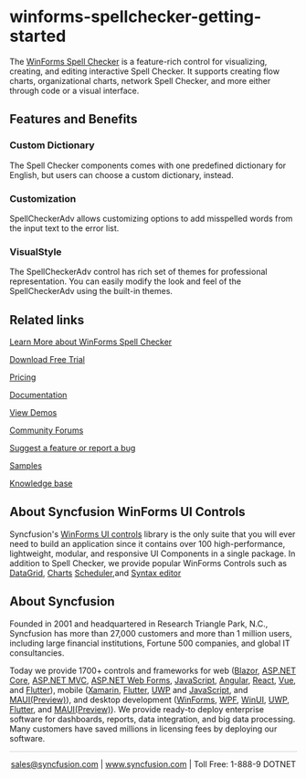 # winforms-spellchecker-getting-started
The [WinForms Spell Checker](https://www.syncfusion.com/winforms-ui-controls/spell-checker?utm_source=github&utm_medium=listing&utm_campaign=winforms-spell-checker-github-samples) is a feature-rich control for visualizing, creating, and editing interactive Spell Checker. It supports creating flow charts, organizational charts, network Spell Checker, and more either through code or a visual interface.

## Features and Benefits

### Custom Dictionary
The Spell Checker components comes with one predefined dictionary for English, but users can choose a custom dictionary, instead.

### Customization
SpellCheckerAdv allows customizing options to add misspelled words from the input text to the error list.

### VisualStyle
The SpellCheckerAdv control has rich set of themes for professional representation. You can easily modify the look and feel of the SpellCheckerAdv using the built-in themes.

## Related links
[Learn More about WinForms Spell Checker](https://www.syncfusion.com/winforms-ui-controls/spell-checker?utm_source=github&utm_medium=listing&utm_campaign=winforms-spell-checker-github-samples)

[Download Free Trial](https://www.syncfusion.com/downloads/windowsforms?utm_source=github&utm_medium=listing&utm_campaign=winforms-spell-checker-github-samples)

[Pricing](https://www.syncfusion.com/sales/products/windowsforms?utm_source=github&utm_medium=listing&utm_campaign=winforms-spell-checker-github-samples)

[Documentation](https://help.syncfusion.com/windowsforms/spellchecker/getting-started?utm_source=github&utm_medium=listing&utm_campaign=winforms-spell-checker-github-samples)

[View Demos](https://github.com/syncfusion/winforms-demos/tree/master/spell-checker?utm_source=github&utm_medium=listing&utm_campaign=winforms-spell-checker-github-samples)

[Community Forums](https://www.syncfusion.com/forums/windowsforms?utm_source=github&utm_medium=listing&utm_campaign=winforms-spell-checker-github-samples)

[Suggest a feature or report a bug](https://www.syncfusion.com/feedback/winforms?utm_source=github&utm_medium=listing&utm_campaign=winforms-spell-checker-github-samples)

[Samples](https://github.com/syncfusion/winforms-demos/tree/master/spellchecker/Windows/Samples?utm_source=github&utm_medium=listing&utm_campaign=winforms-spell-checker-github-samples)

[Knowledge base](https://www.syncfusion.com/kb/windowsforms?utm_source=github&utm_medium=listing&utm_campaign=winforms-spell-checker-github-samples)

## About Syncfusion WinForms UI Controls
Syncfusion's [WinForms UI controls](https://www.syncfusion.com/winforms-ui-controls?utm_source=github&utm_medium=listing&utm_campaign=winforms-spell-checker-github-samples) library is the only suite that you will ever need to build an application since it contains over 100 high-performance, lightweight, modular, and responsive UI Components in a single package. In addition to Spell Checker, we provide popular WinForms Controls such as [DataGrid](https://www.syncfusion.com/winforms-ui-controls/datagrid?utm_source=github&utm_medium=listing&utm_campaign=winforms-spell-checker-github-samples), [Charts](https://www.syncfusion.com/WinForms-ui-controls/chart?utm_source=github&utm_medium=listing&utm_campaign=winforms-spell-checker-github-samples) [Scheduler](https://www.syncfusion.com/winforms-ui-controls/scheduler?utm_source=github&utm_medium=listing&utm_campaign=winforms-spell-checker-github-samples),and [Syntax editor](https://www.syncfusion.com/winforms-ui-controls/syntax-editor?utm_source=github&utm_medium=listing&utm_campaign=winforms-spell-checker-github-samples)

## About Syncfusion

Founded in 2001 and headquartered in Research Triangle Park, N.C., Syncfusion has more than 27,000 customers and more than 1 million users, including large financial institutions, Fortune 500 companies, and global IT consultancies.
 
Today we provide 1700+ controls and frameworks for web ([Blazor](https://www.syncfusion.com/blazor-components?utm_source=github&utm_medium=listing&utm_campaign=winforms-spell-checker-github-samples), [ASP.NET Core](https://www.syncfusion.com/aspnet-core-ui-controls?utm_source=github&utm_medium=listing&utm_campaign=winforms-spell-checker-github-samples), [ASP.NET MVC](https://www.syncfusion.com/aspnet-mvc-ui-controls?utm_source=github&utm_medium=listing&utm_campaign=winforms-spell-checker-github-samples), [ASP.NET Web Forms](https://www.syncfusion.com/jquery/aspnet-web-forms-ui-controls?utm_source=github&utm_medium=listing&utm_campaign=winforms-spell-checker-github-samples), [JavaScript](https://www.syncfusion.com/javascript-ui-controls?utm_source=github&utm_medium=listing&utm_campaign=winforms-spell-checker-github-samples), [Angular](https://www.syncfusion.com/angular-ui-components?utm_source=github&utm_medium=listing&utm_campaign=winforms-spell-checker-github-samples), [React](https://www.syncfusion.com/react-ui-components?utm_source=github&utm_medium=listing&utm_campaign=winforms-spell-checker-github-samples), [Vue](https://www.syncfusion.com/vue-ui-components?utm_source=github&utm_medium=listing&utm_campaign=winforms-spell-checker-github-samples), and [Flutter](https://www.syncfusion.com/flutter-widgets?utm_source=github&utm_medium=listing&utm_campaign=winforms-spell-checker-github-samples)), mobile ([Xamarin](https://www.syncfusion.com/xamarin-ui-controls?utm_source=github&utm_medium=listing&utm_campaign=winforms-spell-checker-github-samples), [Flutter](https://www.syncfusion.com/flutter-widgets?utm_source=github&utm_medium=listing&utm_campaign=winforms-spell-checker-github-samples), [UWP](https://www.syncfusion.com/uwp-ui-controls?utm_source=github&utm_medium=listing&utm_campaign=winforms-spell-checker-github-samples) and 
[JavaScript](https://www.syncfusion.com/javascript-ui-controls?utm_source=github&utm_medium=listing&utm_campaign=winforms-spell-checker-github-samples), and [MAUI(Preview)](https://www.syncfusion.com/maui-controls?utm_source=github&utm_medium=listing&utm_campaign=winforms-spell-checker-github-samples)), and desktop development ([WinForms](https://www.syncfusion.com/winforms-ui-controls?utm_source=github&utm_medium=listing&utm_campaign=winforms-spell-checker-github-samples), [WPF](https://www.syncfusion.com/wpf-ui-controls?utm_source=github&utm_medium=listing&utm_campaign=winforms-spell-checker-github-samples), [WinUI](https://www.syncfusion.com/winui-controls?utm_source=github&utm_medium=listing&utm_campaign=winforms-spell-checker-github-samples), [UWP](https://www.syncfusion.com/uwp-ui-controls?utm_source=github&utm_medium=listing&utm_campaign=winforms-spell-checker-github-samples), [Flutter](https://www.syncfusion.com/flutter-widgets?utm_source=github&utm_medium=listing&utm_campaign=winforms-spell-checker-github-samples), and [MAUI(Preview)](https://www.syncfusion.com/maui-controls?utm_source=github&utm_medium=listing&utm_campaign=winforms-spell-checker-github-samples)). We provide ready-to deploy enterprise software for dashboards, reports, data integration, and big data processing. Many customers have saved millions in licensing fees by deploying our software.

<hr style="height:0.3px;border:none;color:lightgrey;background-color:lightgrey;" />

<p align="center">
  <a href="mailto:sales@syncfusion.com?Subject=Syncfusion WinForms Spell Checker - GitHub" target="_top">sales@syncfusion.com</a> | <a href="https://www.syncfusion.com?utm_source=github&utm_medium=listing&utm_campaign=winforms-spell-checker-github-samples">www.syncfusion.com</a>  | Toll Free: 1-888-9 DOTNET <br>
</p>


